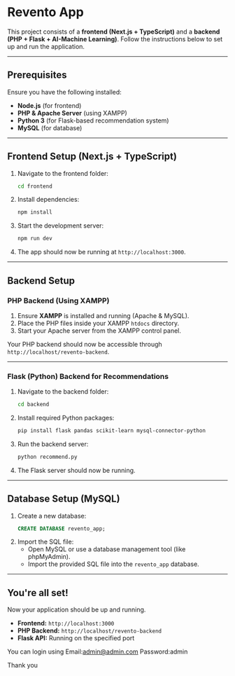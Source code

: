 # Revento App

This project consists of a **frontend (Next.js + TypeScript)** and a **backend (PHP + Flask + AI-Machine Learning)**. Follow the instructions below to set up and run the application.

---

## Prerequisites

Ensure you have the following installed:

- **Node.js** (for frontend)
- **PHP & Apache Server** (using XAMPP)
- **Python 3** (for Flask-based recommendation system)
- **MySQL** (for database)

---

## Frontend Setup (Next.js + TypeScript)

1. Navigate to the frontend folder:
   ```sh
   cd frontend
   ```
2. Install dependencies:
   ```sh
   npm install
   ```
3. Start the development server:
   ```sh
   npm run dev
   ```
4. The app should now be running at `http://localhost:3000`.

---

## Backend Setup

### PHP Backend (Using XAMPP)

1. Ensure **XAMPP** is installed and running (Apache & MySQL).
2. Place the PHP files inside your XAMPP `htdocs` directory.
3. Start your Apache server from the XAMPP control panel.

Your PHP backend should now be accessible through `http://localhost/revento-backend`.

---

### Flask (Python) Backend for Recommendations

1. Navigate to the backend folder:
   ```sh
   cd backend
   ```
2. Install required Python packages:
   ```sh
   pip install flask pandas scikit-learn mysql-connector-python
   ```
3. Run the backend server:
   ```sh
   python recommend.py
   ```
4. The Flask server should now be running.

---

## Database Setup (MySQL)

1. Create a new database:
   ```sql
   CREATE DATABASE revento_app;
   ```
2. Import the SQL file:
   - Open MySQL or use a database management tool (like phpMyAdmin).
   - Import the provided SQL file into the `revento_app` database.

---

## You're all set!

Now your application should be up and running.

- **Frontend:** `http://localhost:3000`
- **PHP Backend:** `http://localhost/revento-backend`
- **Flask API:** Running on the specified port

You can login using
Email:admin@admin.com
Password:admin

Thank you
